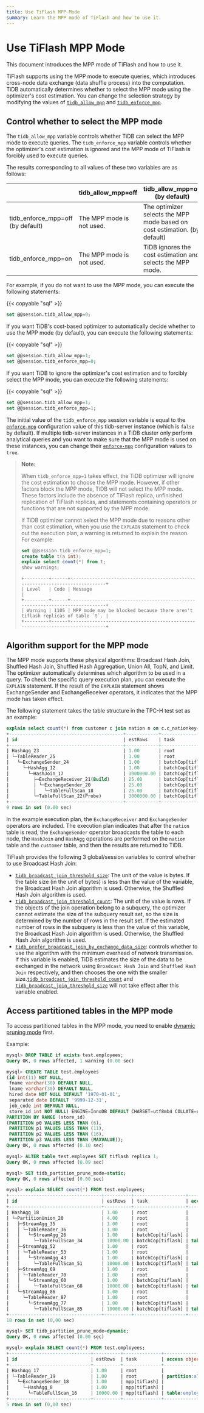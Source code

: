 ```yaml
---
title: Use TiFlash MPP Mode
summary: Learn the MPP mode of TiFlash and how to use it.
---
```


# Use TiFlash MPP Mode

This document introduces the MPP mode of TiFlash and how to use it.

TiFlash supports using the MPP mode to execute queries, which introduces cross-node data exchange (data shuffle process) into the computation. TiDB automatically determines whether to select the MPP mode using the optimizer's cost estimation. You can change the selection strategy by modifying the values of [`tidb_allow_mpp`](/system-variables.md#tidb_allow_mpp-new-in-v50) and [`tidb_enforce_mpp`](/system-variables.md#tidb_enforce_mpp-new-in-v51).

## Control whether to select the MPP mode

The `tidb_allow_mpp` variable controls whether TiDB can select the MPP mode to execute queries. The `tidb_enforce_mpp` variable controls whether the optimizer's cost estimation is ignored and the MPP mode of TiFlash is forcibly used to execute queries.

The results corresponding to all values of these two variables are as follows:

|                        | tidb_allow_mpp=off | tidb_allow_mpp=on (by default)              |
| ---------------------- | -------------------- | -------------------------------- |
| tidb_enforce_mpp=off (by default) | The MPP mode is not used. | The optimizer selects the MPP mode based on cost estimation. (by default)|
| tidb_enforce_mpp=on  | The MPP mode is not used.   | TiDB ignores the cost estimation and selects the MPP mode.      |

For example, if you do not want to use the MPP mode, you can execute the following statements:

{{< copyable "sql" >}}

```sql
set @@session.tidb_allow_mpp=0;
```

If you want TiDB's cost-based optimizer to automatically decide whether to use the MPP mode (by default), you can execute the following statements:

{{< copyable "sql" >}}

```sql
set @@session.tidb_allow_mpp=1;
set @@session.tidb_enforce_mpp=0;
```

If you want TiDB to ignore the optimizer's cost estimation and to forcibly select the MPP mode, you can execute the following statements:

{{< copyable "sql" >}}

```sql
set @@session.tidb_allow_mpp=1;
set @@session.tidb_enforce_mpp=1;
```

<CustomContent platform="tidb">

The initial value of the `tidb_enforce_mpp` session variable is equal to the [`enforce-mpp`](/tidb-configuration-file.md#enforce-mpp) configuration value of this tidb-server instance (which is `false` by default). If multiple tidb-server instances in a TiDB cluster only perform analytical queries and you want to make sure that the MPP mode is used on these instances, you can change their [`enforce-mpp`](/tidb-configuration-file.md#enforce-mpp) configuration values to `true`.

</CustomContent>

> **Note:**
>
> When `tidb_enforce_mpp=1` takes effect, the TiDB optimizer will ignore the cost estimation to choose the MPP mode. However, if other factors block the MPP mode, TiDB will not select the MPP mode. These factors include the absence of TiFlash replica, unfinished replication of TiFlash replicas, and statements containing operators or functions that are not supported by the MPP mode.
>
> If TiDB optimizer cannot select the MPP mode due to reasons other than cost estimation, when you use the `EXPLAIN` statement to check out the execution plan, a warning is returned to explain the reason. For example:
>
> ```sql
> set @@session.tidb_enforce_mpp=1;
> create table t(a int);
> explain select count(*) from t;
> show warnings;
> ```
>
> ```
> +---------+------+-----------------------------------------------------------------------------+
> | Level   | Code | Message                                                                     |
> +---------+------+-----------------------------------------------------------------------------+
> | Warning | 1105 | MPP mode may be blocked because there aren't tiflash replicas of table `t`. |
> +---------+------+-----------------------------------------------------------------------------+
> ```

## Algorithm support for the MPP mode

The MPP mode supports these physical algorithms: Broadcast Hash Join, Shuffled Hash Join, Shuffled Hash Aggregation, Union All, TopN, and Limit. The optimizer automatically determines which algorithm to be used in a query. To check the specific query execution plan, you can execute the `EXPLAIN` statement. If the result of the `EXPLAIN` statement shows ExchangeSender and ExchangeReceiver operators, it indicates that the MPP mode has taken effect.

The following statement takes the table structure in the TPC-H test set as an example:

```sql
explain select count(*) from customer c join nation n on c.c_nationkey=n.n_nationkey;
+------------------------------------------+------------+-------------------+---------------+----------------------------------------------------------------------------+
| id                                       | estRows    | task              | access object | operator info                                                              |
+------------------------------------------+------------+-------------------+---------------+----------------------------------------------------------------------------+
| HashAgg_23                               | 1.00       | root              |               | funcs:count(Column#16)->Column#15                                          |
| └─TableReader_25                         | 1.00       | root              |               | data:ExchangeSender_24                                                     |
|   └─ExchangeSender_24                    | 1.00       | batchCop[tiflash] |               | ExchangeType: PassThrough                                                  |
|     └─HashAgg_12                         | 1.00       | batchCop[tiflash] |               | funcs:count(1)->Column#16                                                  |
|       └─HashJoin_17                      | 3000000.00 | batchCop[tiflash] |               | inner join, equal:[eq(tpch.nation.n_nationkey, tpch.customer.c_nationkey)] |
|         ├─ExchangeReceiver_21(Build)     | 25.00      | batchCop[tiflash] |               |                                                                            |
|         │ └─ExchangeSender_20            | 25.00      | batchCop[tiflash] |               | ExchangeType: Broadcast                                                    |
|         │   └─TableFullScan_18           | 25.00      | batchCop[tiflash] | table:n       | keep order:false                                                           |
|         └─TableFullScan_22(Probe)        | 3000000.00 | batchCop[tiflash] | table:c       | keep order:false                                                           |
+------------------------------------------+------------+-------------------+---------------+----------------------------------------------------------------------------+
9 rows in set (0.00 sec)
```

In the example execution plan, the `ExchangeReceiver` and `ExchangeSender` operators are included. The execution plan indicates that after the `nation` table is read, the `ExchangeSender` operator broadcasts the table to each node, the `HashJoin` and `HashAgg` operations are performed on the `nation` table and the `customer` table, and then the results are returned to TiDB.

TiFlash provides the following 3 global/session variables to control whether to use Broadcast Hash Join:

- [`tidb_broadcast_join_threshold_size`](/system-variables.md#tidb_broadcast_join_threshold_count-new-in-v50): The unit of the value is bytes. If the table size (in the unit of bytes) is less than the value of the variable, the Broadcast Hash Join algorithm is used. Otherwise, the Shuffled Hash Join algorithm is used.
- [`tidb_broadcast_join_threshold_count`](/system-variables.md#tidb_broadcast_join_threshold_count-new-in-v50): The unit of the value is rows. If the objects of the join operation belong to a subquery, the optimizer cannot estimate the size of the subquery result set, so the size is determined by the number of rows in the result set. If the estimated number of rows in the subquery is less than the value of this variable, the Broadcast Hash Join algorithm is used. Otherwise, the Shuffled Hash Join algorithm is used.
- [`tidb_prefer_broadcast_join_by_exchange_data_size`](/system-variables.md#tidb_prefer_broadcast_join_by_exchange_data_size-new-in-v710): controls whether to use the algorithm with the minimum overhead of network transmission. If this variable is enabled, TiDB estimates the size of the data to be exchanged in the network using `Broadcast Hash Join` and `Shuffled Hash Join` respectively, and then chooses the one with the smaller size.[`tidb_broadcast_join_threshold_count`](/system-variables.md#tidb_broadcast_join_threshold_count-new-in-v50) and [`tidb_broadcast_join_threshold_size`](/system-variables.md#tidb_broadcast_join_threshold_size-new-in-v50) will not take effect after this variable enabled.

## Access partitioned tables in the MPP mode

To access partitioned tables in the MPP mode, you need to enable [dynamic pruning mode](https://docs.pingcap.com/tidb/stable/partitioned-table#dynamic-pruning-mode) first.

Example:

```sql
mysql> DROP TABLE if exists test.employees;
Query OK, 0 rows affected, 1 warning (0.00 sec)

mysql> CREATE TABLE test.employees
(id int(11) NOT NULL,
 fname varchar(30) DEFAULT NULL,
 lname varchar(30) DEFAULT NULL,
 hired date NOT NULL DEFAULT '1970-01-01',
 separated date DEFAULT '9999-12-31',
 job_code int DEFAULT NULL,
 store_id int NOT NULL) ENGINE=InnoDB DEFAULT CHARSET=utf8mb4 COLLATE=utf8mb4_bin
PARTITION BY RANGE (store_id)
(PARTITION p0 VALUES LESS THAN (6),
 PARTITION p1 VALUES LESS THAN (11),
 PARTITION p2 VALUES LESS THAN (16),
 PARTITION p3 VALUES LESS THAN (MAXVALUE));
Query OK, 0 rows affected (0.10 sec)

mysql> ALTER table test.employees SET tiflash replica 1;
Query OK, 0 rows affected (0.09 sec)

mysql> SET tidb_partition_prune_mode=static;
Query OK, 0 rows affected (0.00 sec)

mysql> explain SELECT count(*) FROM test.employees;
+----------------------------------+----------+-------------------+-------------------------------+-----------------------------------+
| id                               | estRows  | task              | access object                 | operator info                     |
+----------------------------------+----------+-------------------+-------------------------------+-----------------------------------+
| HashAgg_18                       | 1.00     | root              |                               | funcs:count(Column#10)->Column#9  |
| └─PartitionUnion_20              | 4.00     | root              |                               |                                   |
|   ├─StreamAgg_35                 | 1.00     | root              |                               | funcs:count(Column#12)->Column#10 |
|   │ └─TableReader_36             | 1.00     | root              |                               | data:StreamAgg_26                 |
|   │   └─StreamAgg_26             | 1.00     | batchCop[tiflash] |                               | funcs:count(1)->Column#12         |
|   │     └─TableFullScan_34       | 10000.00 | batchCop[tiflash] | table:employees, partition:p0 | keep order:false, stats:pseudo    |
|   ├─StreamAgg_52                 | 1.00     | root              |                               | funcs:count(Column#14)->Column#10 |
|   │ └─TableReader_53             | 1.00     | root              |                               | data:StreamAgg_43                 |
|   │   └─StreamAgg_43             | 1.00     | batchCop[tiflash] |                               | funcs:count(1)->Column#14         |
|   │     └─TableFullScan_51       | 10000.00 | batchCop[tiflash] | table:employees, partition:p1 | keep order:false, stats:pseudo    |
|   ├─StreamAgg_69                 | 1.00     | root              |                               | funcs:count(Column#16)->Column#10 |
|   │ └─TableReader_70             | 1.00     | root              |                               | data:StreamAgg_60                 |
|   │   └─StreamAgg_60             | 1.00     | batchCop[tiflash] |                               | funcs:count(1)->Column#16         |
|   │     └─TableFullScan_68       | 10000.00 | batchCop[tiflash] | table:employees, partition:p2 | keep order:false, stats:pseudo    |
|   └─StreamAgg_86                 | 1.00     | root              |                               | funcs:count(Column#18)->Column#10 |
|     └─TableReader_87             | 1.00     | root              |                               | data:StreamAgg_77                 |
|       └─StreamAgg_77             | 1.00     | batchCop[tiflash] |                               | funcs:count(1)->Column#18         |
|         └─TableFullScan_85       | 10000.00 | batchCop[tiflash] | table:employees, partition:p3 | keep order:false, stats:pseudo    |
+----------------------------------+----------+-------------------+-------------------------------+-----------------------------------+
18 rows in set (0,00 sec)

mysql> SET tidb_partition_prune_mode=dynamic;
Query OK, 0 rows affected (0.00 sec)

mysql> explain SELECT count(*) FROM test.employees;
+------------------------------+----------+--------------+-----------------+---------------------------------------------------------+
| id                           | estRows  | task         | access object   | operator info                                           |
+------------------------------+----------+--------------+-----------------+---------------------------------------------------------+
| HashAgg_17                   | 1.00     | root         |                 | funcs:count(Column#11)->Column#9                        |
| └─TableReader_19             | 1.00     | root         | partition:all   | data:ExchangeSender_18                                  |
|   └─ExchangeSender_18        | 1.00     | mpp[tiflash] |                 | ExchangeType: PassThrough                               |
|     └─HashAgg_8              | 1.00     | mpp[tiflash] |                 | funcs:count(1)->Column#11                               |
|       └─TableFullScan_16     | 10000.00 | mpp[tiflash] | table:employees | keep order:false, stats:pseudo, PartitionTableScan:true |
+------------------------------+----------+--------------+-----------------+---------------------------------------------------------+
5 rows in set (0,00 sec)
```
